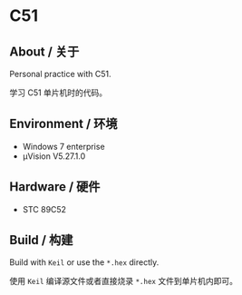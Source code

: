 # C51

## About / 关于

Personal practice with C51.

学习 C51 单片机时的代码。

## Environment / 环境

- Windows 7 enterprise
- μVision V5.27.1.0

## Hardware / 硬件

- STC 89C52

## Build / 构建

Build with `Keil` or use the `*.hex` directly.

使用 `Keil` 编译源文件或者直接烧录 `*.hex` 文件到单片机内即可。

